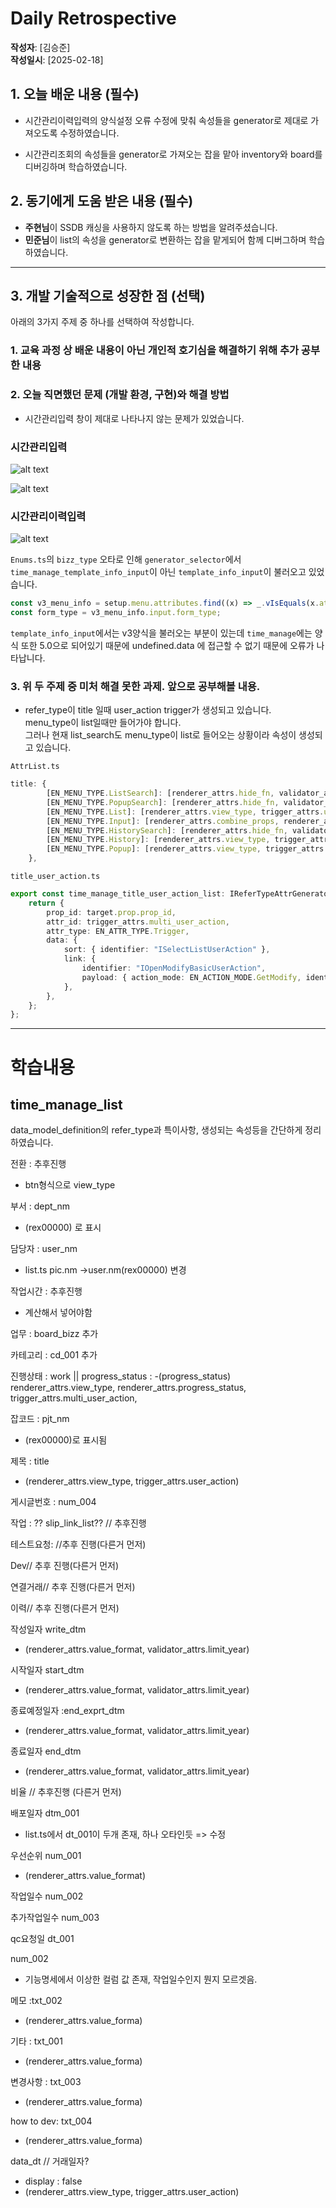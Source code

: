 # Daily Retrospective

**작성자**: [김승준]  
**작성일시**: [2025-02-18]

## 1. 오늘 배운 내용 (필수)

-   시간관리이력입력의 양식설정 오류 수정에 맞춰 속성들을 generator로 제대로 가져오도록 수정하였습니다.

-   시간관리조회의 속성들을 generator로 가져오는 잡을 맡아 inventory와 board를 디버깅하며 학습하였습니다.

## 2. 동기에게 도움 받은 내용 (필수)

-   **주현님**이 SSDB 캐싱을 사용하지 않도록 하는 방법을 알려주셨습니다.
-   **민준님**이 list의 속성을 generator로 변환하는 잡을 맡게되어 함께 디버그하며 학습하였습니다.

---

## 3. 개발 기술적으로 성장한 점 (선택)

아래의 3가지 주제 중 하나를 선택하여 작성합니다.

### 1. 교육 과정 상 배운 내용이 아닌 개인적 호기심을 해결하기 위해 추가 공부한 내용

### 2. 오늘 직면했던 문제 (개발 환경, 구현)와 해결 방법

-   시간관리입력 창이 제대로 나타나지 않는 문제가 있었습니다.

### 시간관리입력

![alt text](../ref/김승준_이미지/2025-02-18_image-1.png)

![alt text](../ref/김승준_이미지/2025-02-18_image-2.png)

### 시간관리이력입력

![alt text](../ref/김승준_이미지/2025-02-18_image.png)

`Enums.ts`의 `bizz_type` 오타로 인해 `generator_selector`에서 `time_manage_template_info_input`이 아닌 `template_info_input`이 불러오고 있었습니다.

```ts
const v3_menu_info = setup.menu.attributes.find((x) => _.vIsEquals(x.attr_id, "v3_menu_info"))?.data;
const form_type = v3_menu_info.input.form_type;
```

`template_info_input`에서는 v3양식을 불러오는 부분이 있는데 `time_manage`에는 양식 또한 5.0으로 되어있기 때문에 undefined.data 에 접근할 수 없기 때문에 오류가 나타납니다.

### 3. 위 두 주제 중 미처 해결 못한 과제. 앞으로 공부해볼 내용.

-   refer_type이 title 일때 user_action trigger가 생성되고 있습니다.<br>
    menu_type이 list일때만 들어가야 합니다.<br>
    그러나 현재 list_search도 menu_type이 list로 들어오는 상황이라 속성이 생성되고 있습니다.

`AttrList.ts`

```ts
title: {
		[EN_MENU_TYPE.ListSearch]: [renderer_attrs.hide_fn, validator_attrs.special_regex],
		[EN_MENU_TYPE.PopupSearch]: [renderer_attrs.hide_fn, validator_attrs.special_regex],
		[EN_MENU_TYPE.List]: [renderer_attrs.view_type, trigger_attrs.user_action],
		[EN_MENU_TYPE.Input]: [renderer_attrs.combine_props, renderer_attrs.flex_item, validator_attrs.special_regex],
		[EN_MENU_TYPE.HistorySearch]: [renderer_attrs.hide_fn, validator_attrs.special_regex],
		[EN_MENU_TYPE.History]: [renderer_attrs.view_type, trigger_attrs.user_action],
		[EN_MENU_TYPE.Popup]: [renderer_attrs.view_type, trigger_attrs.user_action],
	},
```

`title_user_action.ts`

```ts
export const time_manage_title_user_action_list: IReferTypeAttrGenerator<any> = (execution_context, setup, target) => {
    return {
        prop_id: target.prop.prop_id,
        attr_id: trigger_attrs.multi_user_action,
        attr_type: EN_ATTR_TYPE.Trigger,
        data: {
            sort: { identifier: "ISelectListUserAction" },
            link: {
                identifier: "IOpenModifyBasicUserAction",
                payload: { action_mode: EN_ACTION_MODE.GetModify, identifier: "ITimeManageInputPage" },
            },
        },
    };
};
```

---

# 학습내용

## time_manage_list

data_model_definition의 refer_type과 특이사항, 생성되는 속성등을 간단하게 정리하였습니다.

전환 : 추후진행

-   btn형식으로 view_type

부서 : dept_nm

-   (rex00000) 로 표시

담당자 : user_nm

-   list.ts pic.nm ->user.nm(rex00000) 변경

작업시간 : 추후진행

-   계산해서 넣어야함

업무 : board_bizz 추가

카테고리 : cd_001 추가

진행상태 : work || progress_status :
-(progress_status) renderer_attrs.view_type, renderer_attrs.progress_status, trigger_attrs.multi_user_action,

잡코드 : pjt_nm

-   (rex00000)로 표시됨

제목 : title

-   (renderer_attrs.view_type, trigger_attrs.user_action)

게시글번호 : num_004

작업 : ?? slip_link_list?? // 추후진행

테스트요청: //추후 진행(다른거 먼저)

Dev// 추후 진행(다른거 먼저)

연결거래// 추후 진행(다른거 먼저)

이력// 추후 진행(다른거 먼저)

작성일자 write_dtm

-   (renderer_attrs.value_format, validator_attrs.limit_year)

시작일자 start_dtm

-   (renderer_attrs.value_format, validator_attrs.limit_year)

종료예정일자 :end_exprt_dtm

-   (renderer_attrs.value_format, validator_attrs.limit_year)

종료일자 end_dtm

-   (renderer_attrs.value_format, validator_attrs.limit_year)

비율 // 추후진행 (다른거 먼저)

배포일자 dtm_001

-   list.ts에서 dt_001이 두개 존재, 하나 오타인듯 => 수정

우선순위 num_001

-   (renderer_attrs.value_format)

작업일수 num_002

추가작업일수 num_003

qc요청일 dt_001

num_002

-   기능명세에서 이상한 컬럼 값 존재, 작업일수인지 뭔지 모르겟음.

메모 :txt_002

-   (renderer_attrs.value_forma)

기타 : txt_001

-   (renderer_attrs.value_forma)

변경사항 : txt_003

-   (renderer_attrs.value_forma)

how to dev: txt_004

-   (renderer_attrs.value_forma)

data_dt // 거래일자?

-   display : false
-   (renderer_attrs.view_type, trigger_attrs.user_action)

